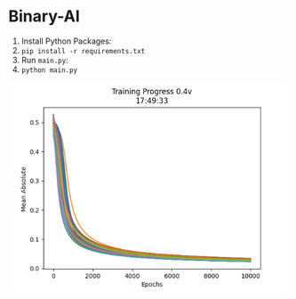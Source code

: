 # Binary-AI
1. Install Python Packages:
2. `pip install -r requirements.txt`
3. Run `main.py`:
4. `python main.py`


![alt text](https://github.com/NoNFake/Binary-AI/blob/master/plots/17%3A48training_plot.png)
